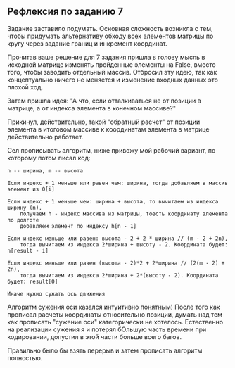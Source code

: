 ## Рефлексия по заданию 7
Задание заставило подумать. Основная сложность возникла с тем, 
чтобы придумать альтернативу обходу всех элементов матрицы по кругу через задание границ 
и инкремент координат.

Прочитав ваше решение для 7 задания пришла в голову мысль в исходной матрице изменять 
пройденные элементы на False, вместо того, чтобы заводить отдельный массив.
Отбросил эту идею, так как концептуально ничего не меняется и 
изменение входных данных это плохой ход.

Затем пришла идея: "А что, если отталкиваться не от позиции в матрице, 
а от индекса элемента в конечном массиве?" 

Прикинул, действительно, такой "обратный расчет" от позиции элемента
в итоговом массиве к координатам элемента в матрице действительно работает.

Сел прописывать алгоритм, ниже привожу мой рабочий вариант, по которому потом писал код:

```
n -- ширина, m -- высота

Если индекс + 1 меньше или равен чем: ширина, тогда добавляем в массив элемент из 0[i]

Если индекс + 1 меньше чем: ширина + высота, то вычитаем из индекса ширину (n), 
    получаем h - индекс массива из матрицы, тоесть координату элемента по долготе
    добавляем элемент по индексу h[n - 1]

Если индекс меньше или равен: высота - 2 + 2 * ширина // (m - 2 + 2n), 
    тогда вычитаем из индекса 2*ширина + высоту - 2. Координата будет: n[result - i]
    
Если индекс меньше или равен (высота - 2)*2 + 2*ширина // (2(m - 2) + 2n), 
    тогда вычитаем из индекса 2*ширина + 2*(высоту - 2). Координата будет: result[0]
    
Иначе нужно сужать ось движения
```

Алгоритм сужения оси казался интуитивно понятным)
После того как прописал расчеты координаты относительно позиции,
думать над тем как прописать "сужение оси" категорически не хотелось. 
Естественно на реализации сужения я и потерял бОльшую часть времени при кодировании, 
допустил в этой части больше всего багов.

Правильно было бы взять перерыв и затем прописать алгоритм полностью.